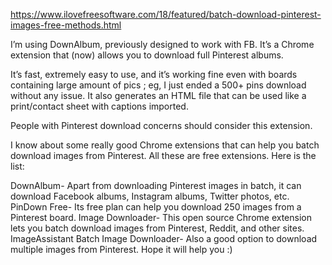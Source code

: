 https://www.ilovefreesoftware.com/18/featured/batch-download-pinterest-images-free-methods.html

I’m using DownAlbum, previously designed to work with FB.
It’s a Chrome extension that (now) allows you to download full Pinterest albums.

It’s fast, extremely easy to use, and it’s working fine even with boards containing large amount of pics ; eg, I just ended a 500+ pins download without any issue.
It also generates an HTML file that can be used like a print/contact sheet with captions imported.

People with Pinterest download concerns should consider this extension.



I know about some really good Chrome extensions that can help you batch download images from Pinterest. All these are free extensions. Here is the list:

DownAlbum- Apart from downloading Pinterest images in batch, it can download Facebook albums, Instagram albums, Twitter photos, etc.
PinDown Free- Its free plan can help you download 250 images from a Pinterest board.
Image Downloader- This open source Chrome extension lets you batch download images from Pinterest, Reddit, and other sites.
ImageAssistant Batch Image Downloader- Also a good option to download multiple images from Pinterest.
Hope it will help you :)